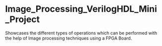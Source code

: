 # Image_Processing_VerilogHDL_Mini_Project
Showcases the different types of operations which can be performed with the help of Image processing techniques using a FPGA Board.
